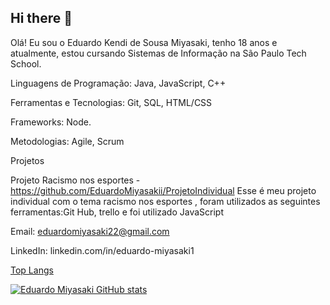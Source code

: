 ## Hi there 👋
Olá! Eu sou o Eduardo Kendi de Sousa Miyasaki, tenho 18 anos e atualmente, estou cursando Sistemas de Informação na São Paulo Tech School.

Linguagens de Programação: Java, JavaScript, C++                                         

Ferramentas e Tecnologias: Git, SQL, HTML/CSS

Frameworks: Node.

Metodologias: Agile, Scrum

Projetos

Projeto Racismo nos esportes - https://github.com/EduardoMiyasakii/ProjetoIndividual
Esse é meu projeto individual com o tema racismo nos esportes , foram utilizados as seguintes ferramentas:Git Hub, trello
e foi utilizado JavaScript

Email: eduardomiyasaki22@gmail.com

LinkedIn: linkedin.com/in/eduardo-miyasaki1

[Top Langs](https://github-readme-stats.vercel.app/api/top-langs/?username=EduardoMiyasaki&theme=tokyonight)

[![Eduardo Miyasaki GitHub stats](https://github-readme-stats.vercel.app/api/top-langs?username=EduardoMiyasaki&hide=html,scss,stylus,blade,jupyter%20notebook,python,css,javascript,shell,batchfile,dockerfile,typescript&theme=algolia&show_icons=true)](https://github.com/EduardoMiyasaki)

<!--
**EduardoMiyasaki/EduardoMiyasaki** is a ✨ _special_ ✨ repository because its `README.md` (this file) appears on your GitHub profile.

Here are some ideas to get you started:

- 🔭 I’m currently working on ...
- 🌱 I’m currently learning ...
- 👯 I’m looking to collaborate on ...
- 🤔 I’m looking for help with ...
- 💬 Ask me about ...
- 📫 How to reach me: ...
- 😄 Pronouns: ...
- ⚡ Fun fact: ...
-->

